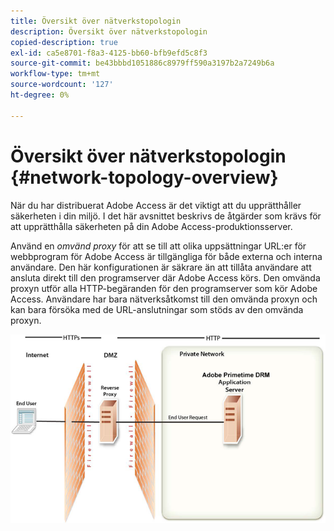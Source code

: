 ```yaml
---
title: Översikt över nätverkstopologin
description: Översikt över nätverkstopologin
copied-description: true
exl-id: ca5e8701-f8a3-4125-bb60-bfb9efd5c8f3
source-git-commit: be43bbbd1051886c8979ff590a3197b2a7249b6a
workflow-type: tm+mt
source-wordcount: '127'
ht-degree: 0%

---
```


# Översikt över nätverkstopologin {#network-topology-overview}

När du har distribuerat Adobe Access är det viktigt att du upprätthåller säkerheten i din miljö. I det här avsnittet beskrivs de åtgärder som krävs för att upprätthålla säkerheten på din Adobe Access-produktionsserver.

Använd en *omvänd proxy* för att se till att olika uppsättningar URL:er för webbprogram för Adobe Access är tillgängliga för både externa och interna användare. Den här konfigurationen är säkrare än att tillåta användare att ansluta direkt till den programserver där Adobe Access körs. Den omvända proxyn utför alla HTTP-begäranden för den programserver som kör Adobe Access. Användare har bara nätverksåtkomst till den omvända proxyn och kan bara försöka med de URL-anslutningar som stöds av den omvända proxyn.

<!--<a id="fig-frx-dcg-44"></a>-->

![](assets/AdobeAccess_4_SecureDeployment_web.png)
